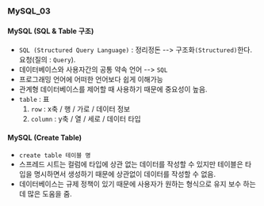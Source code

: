 ### MySQL_03

#### MySQL (SQL & Table 구조)
- `SQL (Structured Query Language)` : 정리정돈 --> 구조화`(Structured)`한다. 요청(질의 : `Query`).
- 데이터베이스와 사용자간의 공통 약속 언어 --> `SQL`
- 프로그래밍 언어에 어떠한 언어보다 쉽게 이해가능
- 관계형 데이터베이스를 제어할 때 사용하기 때문에 중요성이 높음.
- `table` : 표 
  1. `row` : x축 / 행 / 가로 / 데이터 정보
  2. `column` : y축 / 열 / 세로 / 데이터 타입

#### MySQL (Create Table)
- `create table 테이블 명`
- 스프레드 시트는 컬럼에 타입에 상관 없는 데이터를 작성할 수 있지만 테이블은 타입을 명시하면서 생성하기 때문에 상관없이 데이터를 작성할 수 없음.
- 데이터베이스는 규제 정책이 있기 때문에 사용자가 원하는 형식으로 유지 보수 하는데 많은 도움을 줌.
